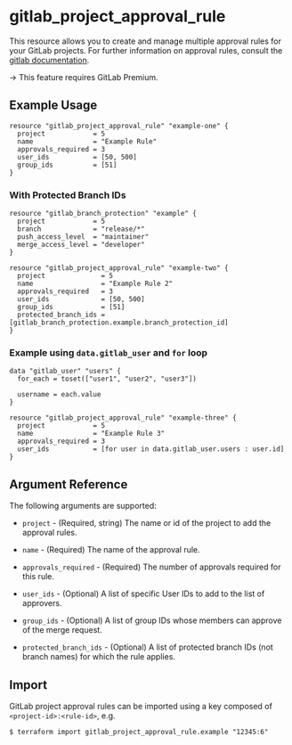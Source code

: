# gitlab\_project\_approval\_rule

This resource allows you to create and manage multiple approval rules for your GitLab projects. For further information on approval rules, consult the [gitlab documentation](https://docs.gitlab.com/ee/api/merge_request_approvals.html#project-level-mr-approvals).

-> This feature requires GitLab Premium.

## Example Usage

```hcl
resource "gitlab_project_approval_rule" "example-one" {
  project            = 5
  name               = "Example Rule"
  approvals_required = 3
  user_ids           = [50, 500]
  group_ids          = [51]
}
```

### With Protected Branch IDs

```hcl
resource "gitlab_branch_protection" "example" {
  project            = 5
  branch             = "release/*"
  push_access_level  = "maintainer"
  merge_access_level = "developer"
}

resource "gitlab_project_approval_rule" "example-two" {
  project              = 5
  name                 = "Example Rule 2"
  approvals_required   = 3
  user_ids             = [50, 500]
  group_ids            = [51]
  protected_branch_ids = [gitlab_branch_protection.example.branch_protection_id]
}
```

### Example using `data.gitlab_user` and `for` loop
```hcl
data "gitlab_user" "users" {
  for_each = toset(["user1", "user2", "user3"])

  username = each.value
}

resource "gitlab_project_approval_rule" "example-three" {
  project            = 5
  name               = "Example Rule 3"
  approvals_required = 3
  user_ids           = [for user in data.gitlab_user.users : user.id]
}
```

## Argument Reference

The following arguments are supported:

* `project` - (Required, string) The name or id of the project to add the approval rules.

* `name` - (Required) The name of the approval rule.

* `approvals_required` - (Required) The number of approvals required for this rule.

* `user_ids` - (Optional)  A list of specific User IDs to add to the list of approvers.

* `group_ids` - (Optional) A list of group IDs whose members can approve of the merge request.

* `protected_branch_ids` - (Optional) A list of protected branch IDs (not branch names) for which the rule applies.

## Import

GitLab project approval rules can be imported using a key composed of `<project-id>:<rule-id>`, e.g.

```
$ terraform import gitlab_project_approval_rule.example "12345:6"
```
